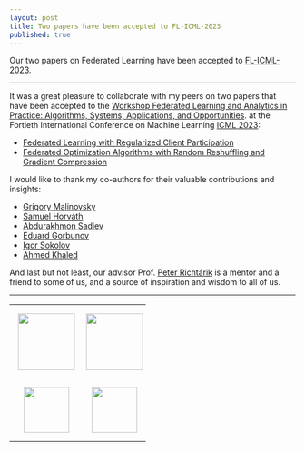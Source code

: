 ```yaml
---
layout: post
title: Two papers have been accepted to FL-ICML-2023
published: true
---
```


Our two papers on Federated Learning have been accepted to [FL-ICML-2023](https://fl-icml2023.github.io/). 

---

It was a great pleasure to collaborate with my peers on two papers that have been accepted to the [Workshop Federated Learning and Analytics in Practice: Algorithms, Systems, Applications, and Opportunities](https://fl-icml2023.github.io/).
at the Fortieth International Conference on Machine Learning [ICML 2023](https://icml.cc/Conferences/2023):

* [Federated Learning with Regularized Client Participation](https://arxiv.org/abs/2302.03662)
* [Federated Optimization Algorithms with Random Reshuffling and Gradient Compression](https://arxiv.org/abs/2206.07021)

I would like to thank my co-authors for their valuable contributions and insights:
* [Grigory Malinovsky](https://grigory-malinovsky.github.io/)
* [Samuel Horváth](https://sites.google.com/view/samuelhorvath) 
* [Abdurakhmon Sadiev](https://scholar.google.com/citations?user=g0CzD50AAAAJ&hl=ru)
* [Eduard Gorbunov](https://eduardgorbunov.github.io/)
* [Igor Sokolov](https://scholar.google.com/citations?user=OBbPecwAAAAJ&hl=en)
* [Ahmed Khaled](https://www.akhaled.org/)

And last but not least, our advisor Prof. [Peter Richtárik](https://richtarik.org/) is a mentor and a friend to some of us, and a source of inspiration and wisdom to all of us.

---

<table style="text-align:center;">

<tr>
<td style="padding:15px;text-align:center;vertical-align:middle"> <img height="100px" src="https://burlachenkok.github.io/materials/KAUST-logo.png"/> </td> 
<td style="padding:5px;text-align:center;vertical-align:middle"> <img height="100px" src="https://burlachenkok.github.io/materials/MBZUAI_Logo.png"/> </td> 
</tr>

<tr>
<td style="padding:15px;text-align:center;vertical-align:middle"> <img height="80px" src="https://burlachenkok.github.io/materials/princeton-university-logo.png"/> </td> 
<td style="padding:15px;text-align:center;vertical-align:middle"> <img height="80px" src="https://burlachenkok.github.io/materials/SDAIA-Logo-2.png"/> </td> 
</tr>

</table>
